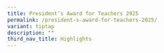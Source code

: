 ```yaml
---
title: President’s Award for Teachers 2025
permalink: /president-s-award-for-teachers-2025/
variant: tiptap
description: ""
third_nav_title: Highlights
---
```

<p></p>